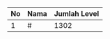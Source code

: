 | No | Nama            | Jumlah Level |
|----|-----------------|--------------|
| 1  | #    |    1302        |
